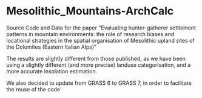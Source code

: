 # Mesolithic_Mountains-ArchCalc
Source Code and Data for the paper "Evaluating hunter-gatherer settlement patterns in mountain environments: the role of research biases and locational strategies in the spatial organisation of Mesolithic upland sites of the Dolomites (Eastern Italian Alps)"

The results are slightly different from those published, as we have been using a slightly different (and more precise) landuse categorisation, and a more accurate insolation estimation. 

We also decided to update from GRASS 6 to GRASS 7, in order to facilitate the reuse of the code
